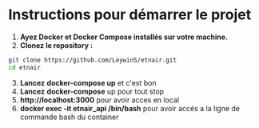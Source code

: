 # Instructions pour démarrer le projet

1. **Ayez Docker et Docker Compose installés sur votre machine.**
2. **Clonez le repository :**

```bash
git clone https://github.com/LeywinS/etnair.git
cd etnair

```

3. **Lancez** **docker-compose up** et c'est bon
4. **Lancez** **docker-compose** up pour tout stop
5. **http://localhost:3000** pour avoir acces en local
6. **docker exec -it etnair_api /bin/bash** pour avoir accés a la ligne de commande bash du container

